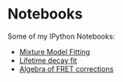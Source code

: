 Notebooks
=========

Some of my IPython Notebooks:

* [Mixture Model Fitting](http://nbviewer.ipython.org/urls/raw.github.com/tritemio/notebooks/master/Mixture_Model_Fitting.ipynb)
* [Lifetime decay fit](http://nbviewer.ipython.org/urls/raw.github.com/tritemio/notebooks/master/Lifetime_decay_fit.ipynb)
* [Algebra of FRET corrections](http://nbviewer.ipython.org/urls/raw.github.com/tritemio/notebooks/master/Algebra_of_FRET_corrections.ipynb)